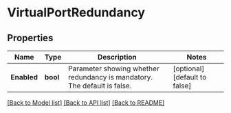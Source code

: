 # VirtualPortRedundancy

## Properties
Name | Type | Description | Notes
------------ | ------------- | ------------- | -------------
**Enabled** | **bool** | Parameter showing whether redundancy is mandatory. The default is false. | [optional] [default to false]

[[Back to Model list]](../README.md#documentation-for-models) [[Back to API list]](../README.md#documentation-for-api-endpoints) [[Back to README]](../README.md)

